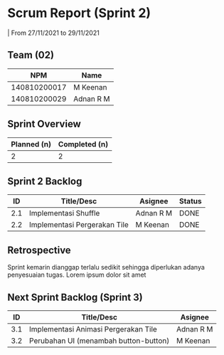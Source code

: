 # Scrum Report (Sprint 2)
| From 27/11/2021 to 29/11/2021

## Team (02)
| NPM           | Name        |
| ------------- |-------------|
| 140810200017  | M Keenan    |
| 140810200029  | Adnan R M   |

## Sprint Overview
| Planned (n)   | Completed (n) |
| ------------- |-------------- |
| 2             | 2             |

## Sprint 2 Backlog

| ID  | Title/Desc | Asignee | Status |
| --- | ---------- | ------- | ------ |
| 2.1 | Implementasi Shuffle| Adnan R M | DONE |
| 2.2 | Implementasi Pergerakan Tile | M Keenan   | DONE |

## Retrospective 

Sprint kemarin dianggap terlalu sedikit sehingga diperlukan adanya penyesuaian tugas. Lorem ipsum dolor sit amet

## Next Sprint Backlog (Sprint 3)
| ID  | Title/Desc | Asignee | 
| --- | ---------- | ------- | 
| 3.1 | Implementasi Animasi Pergerakan Tile | Adnan R M| 
| 3.2 | Perubahan UI (menambah button-button) | M Keenan | 
